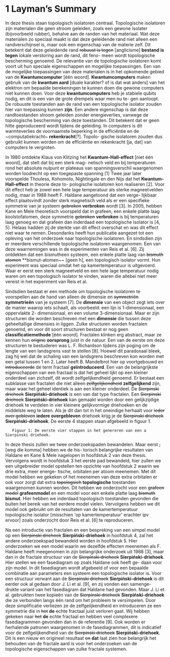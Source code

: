 
# 1 Layman’s Summary

In deze thesis staan topologisch isolatoren centraal. Topologische isolatoren zijn materialen
die geen stroom geleiden, zoals een gewone isolater (bijvoorbeeld rubber), behalve aan de
randen van het materiaal. Wat deze materialen zo speciaal maakt is dat deze geleidende
rand niet alleen een randverschijnsel is, maar ook een eigenschap van de materie zelf. Dit
betekent dat deze geleidende rand ~~robuust is tegen~~ [anglicisme] **bestand is tegen** lokale verstoring aan de rand, dit feno-
meen wordt topologische bescherming genoemd. De relevantie van de topologische isolatoren
komt voort uit hun speciale eigenschappen en mogelijke toepassingen. Een van de mogelijke
toepassingen van deze materialen is in het opkomende gebied van de **Kwantumcomputer** [één woord].
**Kwantumcomputers** maken gebruik van de **kwantum aard** [duale karakter? of is dat wat anders] van het elektron om bepaalde
berekeningen te kunnen doen die gewone computers niet kunnen doen. Voor deze **kwantumcomputers** 
heb je stabiele qubits nodig, en dit is een van de grote drempels waar men nu te-
gen aanloopt. De robuuste toestanden aan de rand van een topologische isolator zouden hier
van toepassing kunnen **zijn**. Een andere eigenschap is dat deze randtoestanden stroom
geleiden zonder energieverlies, vanwege de topologische bescherming van deze toestanden.
Dit betekent dat er geen hitte geproduceerd wordt tijdens de geleiding. In computers is dit
warmteverlies de voornaamste beperking in de efficiëntie en de ~computatiekracht~ **rekenkracht**[?]. Topolo-
gische isolatoren zouden dus gebruikt kunnen worden om de efficiëntie en rekenkracht [ja, dat] van
computers te vergroten.

In 1980 ontdekte Klaus von Klitzing het **Kwantum-Hall-effect** [niet één woord], dat stelt dat bij een sterk mag-
netisch veld en bij temperaturen rond het absolute nulpunt er plateaus van spanningsverschil
waargenomen worden loodrecht op een toegepaste spanning [1] Twee jaar later voorspelde
Thouless, Kohomoto, Nightingale en den Nijs dat het **Kwantum-Hall-effect** in theorie deze to-
pologische isolatoren kon realiseren [2]. Voor dit effect heb je zowel een hele lage temperatuur
als sterke magneetvelden nodig, maar in 1988 heeft F. Haldane aangetoond dat een verge-
lijkbaar effect plaatsvindt zonder sterk magnetisch veld als er een specifieke symmetrie van
je systeem ~~gebroken~~ **verbroken** wordt [3]. In 2005, hebben Kane en Mele theoretisch voorspeld dat in
grafeen, een enkele platte laag koolstofatomen, deze symmetrie ~~gebroken~~ **verbroken** is bij temperaturen
laag genoeg en dat grafeen dan inderdaad een topologische isolator is [4, 5]. Helaas hadden
zij de sterkte van dit effect overschat en was dit effect niet waar te nemen. Desondanks heeft
hun publicatie aangezet tot een opleving van het onderzoek naar topologische isolatoren. En
sindsdien zijn er meerdere verschillende topologische isolatoren waargenomen. Een van deze
waarnemingen was in de experimenten van Reis et al. [6]. Zij ontdekten dat een bismutheen
systeem, een enkele platte laag van ~~bismuth atomen~~ **bismut-atomen~~ [geen h], een topologisch isolator vormt. Hun
experiment was speciaal omdat het op kamertemperatuur is uitgevoerd. Waar er eerst een
sterk magneetveld en een hele lage temperatuur nodig waren om een topologisch isolator te
vinden, waren die allebei niet meer vereist in het experiment van Reis et al.

Sindsdien bestaat er een methode om topologische isolatoren te voorspellen aan de hand van
alleen de dimensie en ~~symmetriën~~ **symmetrieën** van je systeem [7]. De **dimensie** van een object zegt iets over
de manier waarop iets schaalt, als voorbeeld: een lijn is 1-dimensionaal, een oppervlakte 2-
dimensionaal, en een volume 3-dimensionaal. Maar er zijn structuren die worden beschreven
met een **dimensie** die tussen deze geheeltallige dimensies in liggen. Zulke structuren worden
fractalen genoemd, en voor dit soort structuren bestaat er nog geen **classificatiemethode** [één woord].
Fractalen klinken erg abstract, maar ze kennen hun ~~origine~~ **oorsprong** juist in de natuur. Een van de
eerste om deze structuren te bestuderen was L. F. Richardson tijdens zijn poging om de
lengte van een landsgrens vast te stellen [8]. Hoewel dit paradoxaal bleek, zag hij wel dat
de schaling van een landsgrens beschreven kon worden met een getal tussen 1 en 2. Later
heeft B. Mandelbrot hier op voortgebouwd en ~~introduceerde~~ de term fractaal **geïntroduceerd**. Een van de
belangrijkste eigenschappen van een fractaal is dat het geheel lijkt op een kleiner onderdeel
van zichzelf, dit wordt zelfgelijkendheid genoemd. Er bestaat een subklasse van fractalen die
niet alleen ~~zelfgelijkendheid~~ **zelfgelijkend** zijn, maar waar het geheel identiek is aan een kleiner onderdeel.
De ~~Sierpinski driehoek~~ **Sierpiński-driehoek** is een van dat type fractalen. Een ~~Sierpinski driehoek~~ **Sierpiński-driehoek** kan gemaakt
worden door een gelijkzijdige driehoek te verdelen in vier kleinere gelijkvormige driehoeken
en de middelste weg te laten. Als je dit dan tot in het oneindige herhaalt voor ~~ieder over
gebleven~~ **iedere overgebleven** driehoek krijg je de ~~Sierpinski driehoek~~ **Sierpiński-driehoek**. De eerste 4 stappen staan afgebeeld in
figuur 1.

       Figuur 1: De eerste vier stappen in het genereren van een a Sierpinski driehoek.

In deze thesis zullen we twee onderzoekspaden bewandelen. Maar eerst ~~,~~ [weg die komma] hebben we de his-
torisch belangrijke resultaten van Haldane en Kane & Mele nagelopen in hoofdstuk 2 van
deze thesis. Vervolgens wordt in hoofdstuk 3 het eerste pad bewandeld, hier zullen we een
uitgebreider model opstellen ten opzichte van hoofdstuk 2 waarin we drie extra, meer energe-
tische, orbitalen per atoom meenemen. Met dit model hebben we gekeken of het meenemen
van deze extra orbitalen er ook voor zorgt dat extra ~~topologsich~~ **topologische** toestanden waargenomen
kunnen worden. Dit hebben we onderzocht voor een ~~grafeen model~~ **grafeenmodel** en een model voor een
enkele platte laag ~~bismuth~~ **bismut**. Hier hebben we inderdaad topologisch toestanden gevonden die
buiten het bereik van het eerdere model vielen. Vervolgens hebben we dit model ook gebruikt
om de resultaten van de kamertemperatuur topologische isolator [misschien 'op kamertemperatuur' erachter ipv ervoor] zoals onderzocht door Reis
et al. [6] te reproduceren.

Na een introductie van fractalen en een bespreking van een simpel model op een ~~Sierpinski
driehoek~~ **Sierpiński-driehoek** in hoofdstuk 4, zal het andere onderzoekspad bewandeld worden in hoofdstuk 5.
Hier onderzoeken we een model waarin we dezelfde effecten meenemen als F. Haldane heeft
meegenomen in zijn belangrijke onderzoek uit 1988 [3], maar dan in de fractale structuur
van de ~~Sierpinski driehoek~~ **Sierpiński-driehoek**. Hier stellen we een fasediagram op zoals Haldane ook heeft ge-
daan voor zijn model. In dit fasediagram wordt afgebeeld of voor een bepaalde combinatie
aan parameters een systeem een topologische isolator is. Voor een structuur verwant aan de
~~Sierpinski driehoek~~ **Sierpiński-driehoek** is dit eerder ook al gedaan door J. Li et al. [9], en zij vonden een samenge-
drukte variant van het fasediagram dat Haldane had gevonden. Maar J. Li et al. gebruikten
twee kopieën van de ~~Sierpinski driehoek~~ **Sierpiński-driehoek** die ze verbonden langs één rand om het probleem te
versimpelen. Door deze simplificatie verliezen ze de zelfgelijkendheid en introduceren ze een
symmetrie die in ~~het~~ **de** echte fractaal juist verloren gaat. Wij hebben gekeken naar ~~het~~ **de** echte
fractaal en hebben veel complexere fasediagrammen gevonden dan in de referentie [9]. Ook
worden er herhalende patronen waargenomen in de fasediagrammen, dit is indicatief voor
de zelfgelijkendheid van de ~~Sierpinski driehoek~~ **Sierpiński-driehoek**. Dit is een nieuw en origineel resultaat ~~en~~ **dat**
laat zien hoe belangrijk het behouden van de fractale aard is voor het onderzoeken van de
topologische eigenschappen van zulke fractale systemen.
